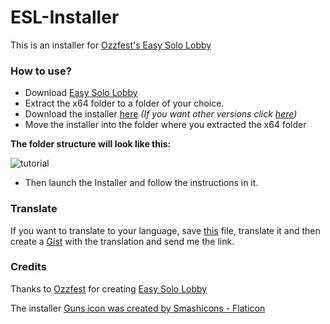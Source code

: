 # ESL-Installer
This is an installer for [Ozzfest's Easy Solo Lobby](https://www.unknowncheats.me/forum/red-dead-redemption-2-a/412902-100-easy-solo-lobby.html)

### How to use?
 - Download [Easy Solo Lobby](https://www.unknowncheats.me/forum/red-dead-redemption-2-a/412902-100-easy-solo-lobby.html)
 - Extract the x64 folder to a folder of your choice.
 - Download the installer [here](https://github.com/faelBrunnoS/ESL-Installer/releases/download/release/ESL_Installer.exe) *(If you want other versions click [here](https://github.com/faelBrunnoS/ESL-Installer/releases))*
 - Move the installer into the folder where you extracted the x64 folder

**The folder structure will look like this:**

![tutorial](https://user-images.githubusercontent.com/83606488/156619625-94ea4cd9-29fc-491c-bba1-b928122d3b89.gif)
- Then launch the Installer and follow the instructions in it.
### Translate
If you want to translate to your language, save [this](https://gist.github.com/faelBrunnoS/851308ce8fc947d8f8b67392983618cd) file, translate it and then create a [Gist](https://gist.github.com/) with the translation and send me the link.

### Credits
Thanks to [Ozzfest](https://www.unknowncheats.me/forum/members/3156984.html) for creating [Easy Solo Lobby](https://www.unknowncheats.me/forum/red-dead-redemption-2-a/412902-100-easy-solo-lobby.html)

The installer  <a href="https://www.flaticon.com/free-icons/gun" title="gun icons">Guns icon was created by Smashicons - Flaticon</a>
